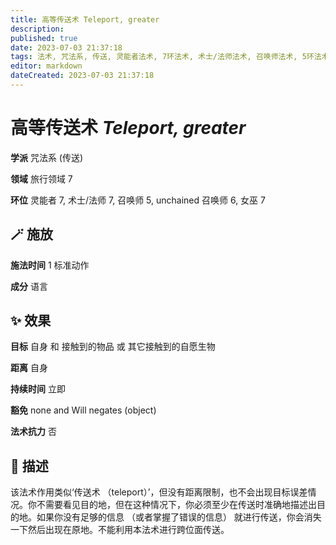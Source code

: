 ```yaml
---
title: 高等传送术 Teleport, greater
description: 
published: true
date: 2023-07-03 21:37:18
tags: 法术, 咒法系, 传送, 灵能者法术, 7环法术, 术士/法师法术, 召唤师法术, 5环法术, unchained 召唤师法术, 6环法术, 女巫法术, 旅行领域
editor: markdown
dateCreated: 2023-07-03 21:37:18
---
```


# **高等传送术** *Teleport, greater*

**学派** 咒法系 (传送) 

**领域** 旅行领域 7

**环位** 灵能者 7, 术士/法师 7, 召唤师 5, unchained 召唤师 6, 女巫 7

## 🪄 施放

**施法时间** 1 标准动作

**成分** 语言

## ✨ 效果 

**目标** 自身 和 接触到的物品 或 其它接触到的自愿生物 

**距离** 自身  

**持续时间** 立即 

**豁免** none and Will negates (object)

**法术抗力** 否

## 📖 描述

该法术作用类似‘传送术 （teleport）’，但没有距离限制，也不会出现目标误差情况。你不需要看见目的地，但在这种情况下，你必须至少在传送时准确地描述出目的地。如果你没有足够的信息 （或者掌握了错误的信息） 就进行传送，你会消失一下然后出现在原地。不能利用本法术进行跨位面传送。
    